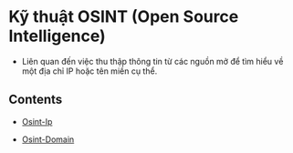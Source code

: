 # Kỹ thuật OSINT (Open Source Intelligence)

- Liên quan đến việc thu thập thông tin từ các nguồn mở để tìm hiểu về một địa chỉ IP hoặc tên miền cụ thể.

## Contents

- [Osint-Ip](#Osint-IP.md)

- [Osint-Domain](#Osint-Domain.md)
 

